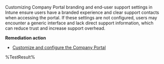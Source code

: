 Customizing Company Portal branding and end-user support settings in Intune ensure users have a branded experience and clear support contacts when accessing the portal. If these settings are not configured, users may encounter a generic interface and lack direct support information, which can reduce trust and increase support overhead.

**Remediation action**

- [Customize and configure the Company Portal](https://learn.microsoft.com/microsoft-365/solutions/apps-config-step-1?view=o365-worldwide) 

<!--- Results --->
%TestResult%


  